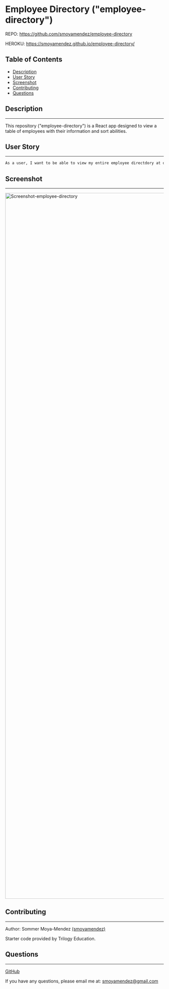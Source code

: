 # Employee Directory ("employee-directory")

REPO: https://github.com/smoyamendez/employee-directory

HEROKU: https://smoyamendez.github.io/employee-directory/

## Table of Contents

* [Description](#description)
* [User Story](#user-story)
* [Screenshot](#screenshot)
* [Contributing](#contributing)
* [Questions](#questions)


## Description
---
This repository ("employee-directory") is a React app designed to view a table of employees with their information and sort abilities. 

## User Story
---
```md
As a user, I want to be able to view my entire employee directdory at once so that I have quick access to their information.
```

## Screenshot
---

<img width="2244" alt="Screenshot-employee-directory" src="https://user-images.githubusercontent.com/77832727/114471191-3201c380-9bbe-11eb-88bc-c0f1824387c4.png">


## Contributing
---
Author: Sommer Moya-Mendez [(smoyamendez)](https://github.com/smoyamendez)

Starter code provided by Trilogy Education.

## Questions
---

[GitHub](https://github.com/smoyamendez)

If you have any questions, please email me at: smoyamendez@gmail.com
